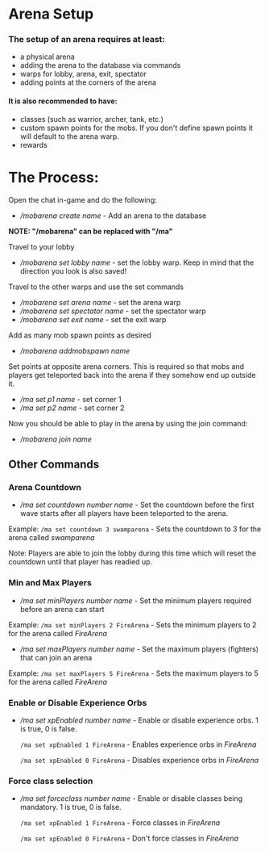 # Arena Setup
### The setup of an arena requires at least:
* a physical arena
* adding the arena to the database via commands
* warps for lobby, arena, exit, spectator
* adding points at the corners of the arena

#### It is also recommended to have:
* classes (such as warrior, archer, tank, etc.)
* custom spawn points for the mobs. If you don't define spawn points it will default to the arena warp.
* rewards



# The Process:
Open the chat in-game and do the following:


* */mobarena create name* - Add an arena to the database

**NOTE: "/mobarena" can be replaced with "/ma"**

Travel to your lobby
* */mobarena set lobby name* - set the lobby warp. Keep in mind that the direction you look is also saved!

Travel to the other warps and use the set commands
* */mobarena set arena name* - set the arena warp
* */mobarena set spectator name* - set the spectator warp
* */mobarena set exit name* - set the exit warp

Add as many mob spawn points as desired
* */mobarena addmobspawn name*

Set points at opposite arena corners. This is required so that mobs and players get teleported back into the arena if they somehow end up outside it.
* */ma set p1 name* - set corner 1
* */ma set p2 name* - set corner 2

Now you should be able to play in the arena by using the join command:
* */mobarena join name*



## Other Commands
### Arena Countdown
* */ma set countdown number name* - Set the countdown before the first wave starts after all players have been teleported to the arena.

Example:
`/ma set countdown 3 swamparena` - Sets the countdown to 3 for the arena called *swamparena*

Note: Players are able to join the lobby during this time which will reset the countdown until that player has readied up.


### Min and Max Players
* */ma set minPlayers number name* - Set the minimum players required before an arena can start

Example:
`/ma set minPlayers 2 FireArena` - Sets the minimum players to 2 for the arena called *FireArena*

* */ma set maxPlayers number name* - Set the maximum players (fighters) that can join an arena

Example:
`/ma set maxPlayers 5 FireArena` - Sets the maximum players to 5 for the arena called *FireArena*

### Enable or Disable Experience Orbs
* */ma set xpEnabled number name* - Enable or disable experience orbs. 1 is true, 0 is false.

  `/ma set xpEnabled 1 FireArena` - Enables experience orbs in *FireArena*

  `/ma set xpEnabled 0 FireArena` - Disables experience orbs in *FireArena*

### Force class selection
* */ma set forceclass number name* - Enable or disable classes being mandatory. 1 is true, 0 is false.

  `/ma set xpEnabled 1 FireArena` - Force classes in *FireArena*

  `/ma set xpEnabled 0 FireArena` - Don't force classes in *FireArena*